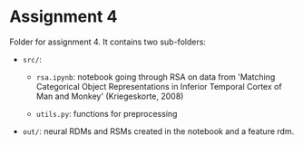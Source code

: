 # Assignment 4
Folder for assignment 4. It contains two sub-folders: 

- ```src/```: 

    - ```rsa.ipynb```: notebook going through RSA on data from 'Matching Categorical Object Representations in Inferior Temporal Cortex of Man and Monkey' (Kriegeskorte, 2008)

    - ```utils.py```: functions for preprocessing 

- ```out/```: neural RDMs and RSMs created in the notebook and a feature rdm. 
